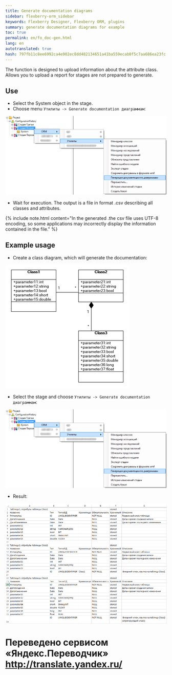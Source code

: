 ```yaml
--- 
title: Generate documentation diagrams 
sidebar: flexberry-orm_sidebar 
keywords: Flexberry Designer, Flexberry ORM, plugins 
summary: generate documentation diagrams for example 
toc: true 
permalink: en/fo_doc-gen.html 
lang: en 
autotranslated: true 
hash: 797fb11c8ee6992ca4e902ec8dd482134651a41ba559ecab0f5c7aa686ea23fc 
--- 
```


The function is designed to upload information about the attribute class. Allows you to upload a report for stages are not prepared to generate. 

## Use 

* Select the System object in the stage. 
* Choose menu `Утилиты -> Generate documentation диаграммам`: 

![](/images/pages/products/flexberry-orm/module-flexberry-designer/doc-gen-using.png) 

* Wait for execution. The output is a file in format .csv describing all classes and attributes. 

{% include note.html content="In the generated .the csv file uses UTF-8 encoding, so some applications may incorrectly display the information contained in the file." %} 

## Example usage 

* Create a class diagram, which will generate the documentation: 

![](/images/pages/products/flexberry-orm/module-flexberry-designer/doc-gen-ex-1.png) 

* Select the stage and choose `Утилиты -> Generate documentation диаграммам`: 

![](/images/pages/products/flexberry-orm/module-flexberry-designer/doc-gen-using.png) 

* Result: 

![](/images/pages/products/flexberry-orm/module-flexberry-designer/doc-gen-ex-3.png) 



 # Переведено сервисом «Яндекс.Переводчик» http://translate.yandex.ru/